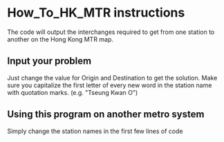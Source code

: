 # How_To_HK_MTR instructions
The code will output the interchanges required to get from one station to another on the Hong Kong MTR map.

## Input your problem
Just change the value for Origin and Destination to get the solution. Make sure you capitalize the first letter of every new word in the station name with quotation marks. (e.g. "Tseung Kwan O")

## Using this program on another metro system
Simply change the station names in the first few lines of code